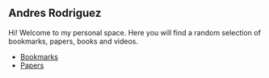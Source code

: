 ## Andres Rodriguez

Hi! Welcome to my personal space. Here you will find a random selection of bookmarks, papers, books and videos.

* [Bookmarks](bookmarks.md)
* [Papers](papers.md)